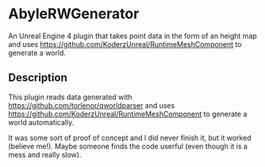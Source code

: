 # AbyleRWGenerator

An Unreal Engine 4 plugin that takes point data in the form of an height map and uses https://github.com/KoderzUnreal/RuntimeMeshComponent to generate a world.

## Description

This plugin reads data generated with https://github.com/torlenor/qworldparser and uses https://github.com/KoderzUnreal/RuntimeMeshComponent to generate a world automatically.

It was some sort of proof of concept and I did never finish it, but it worked (believe me!). Maybe someone finds the code userful (even though it is a mess and really slow).
